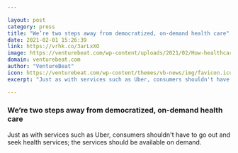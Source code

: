 ```yaml
---

layout: post
category: press
title: "We’re two steps away from democratized, on-demand health care"
date: 2021-02-01 15:26:39
link: https://vrhk.co/3arLxXO
image: https://venturebeat.com/wp-content/uploads/2021/02/How-healthcare-will-become-a-democratized-on-demand-service-01.jpg?w=1200&strip=all
domain: venturebeat.com
author: "VentureBeat"
icon: https://venturebeat.com/wp-content/themes/vb-news/img/favicon.ico
excerpt: "Just as with services such as Uber, consumers shouldn't have to go out and seek health services; the services should be available on demand."

---
```


### We’re two steps away from democratized, on-demand health care

Just as with services such as Uber, consumers shouldn't have to go out and seek health services; the services should be available on demand.